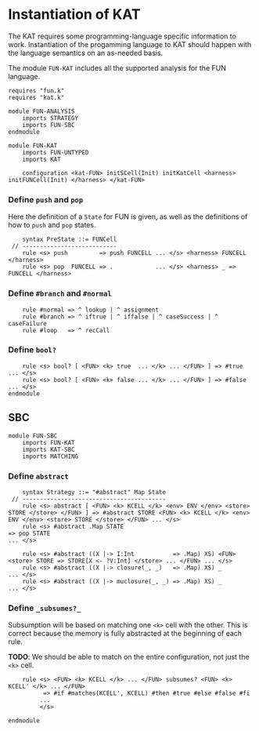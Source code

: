 Instantiation of KAT
====================

The KAT requires some programming-language specific information to work.
Instantiation of the progamming language to KAT should happen with the language semantics on an as-needed basis.

The module `FUN-KAT` includes all the supported analysis for the FUN language.

```k
requires "fun.k"
requires "kat.k"

module FUN-ANALYSIS
    imports STRATEGY
    imports FUN-SBC
endmodule

module FUN-KAT
    imports FUN-UNTYPED
    imports KAT

    configuration <kat-FUN> initSCell(Init) initKatCell <harness> initFUNCell(Init) </harness> </kat-FUN>
```

### Define `push` and `pop`

Here the definition of a `State` for FUN is given, as well as the definitions of how to `push` and `pop` states.

```k
    syntax PreState ::= FUNCell
 // ---------------------------
    rule <s> push         => push FUNCELL ... </s> <harness> FUNCELL </harness>
    rule <s> pop  FUNCELL => .            ... </s> <harness> _ => FUNCELL </harness>
```

### Define `#branch` and `#normal`

```k
    rule #normal => ^ lookup | ^ assignment
    rule #branch => ^ iftrue | ^ iffalse | ^ caseSuccess | ^ caseFailure
    rule #loop   => ^ recCall
```

### Define `bool?`

```k
    rule <s> bool? [ <FUN> <k> true  ... </k> ... </FUN> ] => #true  ... </s>
    rule <s> bool? [ <FUN> <k> false ... </k> ... </FUN> ] => #false ... </s>
endmodule
```

SBC
---

```k
module FUN-SBC
    imports FUN-KAT
    imports KAT-SBC
    imports MATCHING
```

### Define `abstract`

```k
    syntax Strategy ::= "#abstract" Map State
 // -----------------------------------------
    rule <s> abstract [ <FUN> <k> KCELL </k> <env> ENV </env> <store> STORE </store> </FUN> ] => #abstract STORE <FUN> <k> KCELL </k> <env> ENV </env> <store> STORE </store> </FUN> ... </s>
    rule <s> #abstract .Map STATE                                                             => pop STATE                                                                           ... </s>

    rule <s> #abstract ((X |-> I:Int           => .Map) XS) <FUN> <store> STORE => STORE[X <- ?V:Int] </store> ... </FUN> ... </s>
    rule <s> #abstract ((X |-> closure(_, _)   => .Map) XS) _                                                             ... </s>
    rule <s> #abstract ((X |-> muclosure(_, _) => .Map) XS) _                                                             ... </s>
```

### Define `_subsumes?_`

Subsumption will be based on matching one `<k>` cell with the other.
This is correct because the memory is fully abstracted at the beginning of each rule.

**TODO**: We should be able to match on the entire configuration, not just the `<k>` cell.

```k
    rule <s> <FUN> <k> KCELL </k> ... </FUN> subsumes? <FUN> <k> KCELL' </k> ... </FUN>
          => #if #matches(KCELL', KCELL) #then #true #else #false #fi
         ...
         </s>
```

```k
endmodule
```
